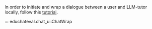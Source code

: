 In order to initiate and wrap a dialogue between a user and LLM-tutor locally, follow this [tutorial](https://github.com/laurawpaaby/EduChatEval/blob/main/tutorials/chat_wrap_instructions.md). 

::: educhateval.chat_ui.ChatWrap